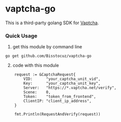 # vaptcha-go
 This is a third-party golang SDK for [Vaptcha](https://www.vaptcha.com/).

### Quick Usage
1. get this module by command line

`go get github.com/Bisstocuz/vaptcha-go`

2. code with this module

```
	request := &CaptchaRequest{
		VID:      "your_captcha_unit_vid",
		Key:      "your_captcha_unit_key",
		Server:   "https://*.vaptcha.net/verify",
		Scene:    0,
		Token:    "token_from_frontend",
		ClientIP: "client_ip_address",
	}
	
	fmt.Println(RequestAndVerify(request))
```


